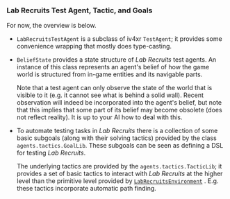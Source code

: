 
### Lab Recruits Test Agent, Tactic, and Goals

For now, the overview is below.

* `LabRecruitsTestAgent` is a subclass of iv4xr `TestAgent`; it provides some convenience wrapping that mostly does type-casting.

* `BeliefState` provides a state structure of _Lab Recruits_ test agents. An instance of this class represents an agent's belief of how the game world is structured from in-game entities and its navigable parts.

   Note that a test agent can only observe the state of the world that is visible to it (e.g. it cannot see what is behind a solid wall). Recent observation will indeed be incorporated into the agent's belief, but note that this implies that some part of its belief may become obsolete (does not reflect reality). It is up to your AI how to deal with this.

* To automate testing tasks in _Lab Recruits_ there is a collection of some basic subgoals (along with their solving tactics) provided by the class `agents.tactics.GoalLib`. These subgoals can be seen as defining a DSL for testing  _Lab Recruits_.

  The underlying tactics are provided by the `agents.tactics.TacticLib`; it provides a set of basic tactics to interact with _Lab Recruits_ at the higher level than the primitive level provided by [`LabRecruitsEnvironment`](./BasicInterface.md) . E.g. these tactics incorporate automatic path finding.
